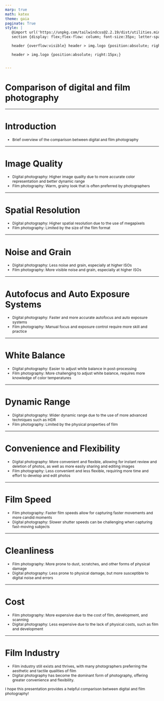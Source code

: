 ```yaml
---
marp: true
math: katex
theme: gaia
paginate: True
style: |
   @import url('https://unpkg.com/tailwindcss@2.2.19/dist/utilities.min.css');
   section {display: flex;flex-flow: column; font-size:35px; letter-spacing:1.4px;}

   header {overflow:visible} header > img.logo {position:absolute; right:15px;}

   header > img.logo {position:absolute; right:15px;}


---
```

<!-- backgroundColor: white -->
<!-- _class: lead -->

 # Comparison of digital and film photography

---
<style scoped>p,li {font-size:0.96em}</style>

 # Introduction
- Brief overview of the comparison between digital and film photography


---
<style scoped>p,li {font-size:0.92em}</style>

 # Image Quality
- Digital photography: Higher image quality due to more accurate color representation and better dynamic range
- Film photography: Warm, grainy look that is often preferred by photographers


---
<style scoped>p,li {font-size:0.92em}</style>

 # Spatial Resolution

- Digital photography: Higher spatial resolution due to the use of megapixels
- Film photography: Limited by the size of the film format

---
<style scoped>p,li {font-size:0.92em}</style>

 # Noise and Grain
- Digital photography: Less noise and grain, especially at higher ISOs
- Film photography: More visible noise and grain, especially at higher ISOs


---
<style scoped>p,li {font-size:0.92em}</style>

 # **Autofocus and Auto Exposure Systems**
- Digital photography: Faster and more accurate autofocus and auto exposure systems
- Film photography: Manual focus and exposure control require more skill and practice


---
<style scoped>p,li {font-size:0.92em}</style>

 # White Balance
- Digital photography: Easier to adjust white balance in post-processing
- Film photography: More challenging to adjust white balance, requires more knowledge of color temperatures


---
<style scoped>p,li {font-size:0.92em}</style>

 # Dynamic Range

- Digital photography: Wider dynamic range due to the use of more advanced techniques such as HDR
- Film photography: Limited by the physical properties of film

---
<style scoped>p,li {font-size:0.92em}</style>

 # Convenience and Flexibility
- Digital photography: More convenient and flexible, allowing for instant review and deletion of photos, as well as more easily sharing and editing images
- Film photography: Less convenient and less flexible, requiring more time and effort to develop and edit photos


---
<style scoped>p,li {font-size:0.92em}</style>

 # **Film Speed**
- Film photography: Faster film speeds allow for capturing faster movements and more candid moments
- Digital photography: Slower shutter speeds can be challenging when capturing fast-moving subjects


---
<style scoped>p,li {font-size:0.92em}</style>

 # Cleanliness

- Film photography: More prone to dust, scratches, and other forms of physical damage
- Digital photography: Less prone to physical damage, but more susceptible to digital noise and errors

---
<style scoped>p,li {font-size:0.92em}</style>

 # Cost
- Film photography: More expensive due to the cost of film, development, and scanning
- Digital photography: Less expensive due to the lack of physical costs, such as film and development


---
<style scoped>p,li {font-size:0.88em}</style>

 # Film Industry
- Film industry still exists and thrives, with many photographers preferring the aesthetic and tactile qualities of film
- Digital photography has become the dominant form of photography, offering greater convenience and flexibility.

I hope this presentation provides a helpful comparison between digital and film photography!

